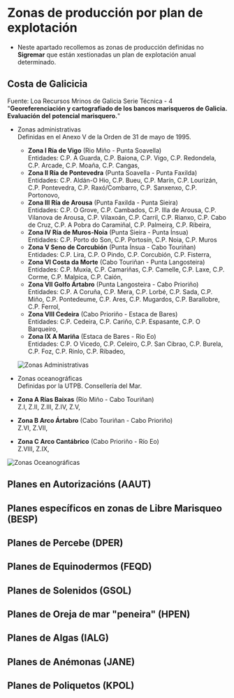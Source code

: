 

# Zonas de producción por plan de explotación

* Neste apartado recollemos as zonas de producción definidas no __Sigremar__ que están xestionadas un plan de explotación anual determinado.

## Costa de Galicicia

Fuente: Loa Recursos Mrinos de Galicia Serie Técnica - 4 "__Georeferenciación y cartografiado de los bancos marisqueros de Galicia. Evaluación del potencial marisquero.__"

* Zonas administrativas  
Definidas en el Anexo V de la Orden de 31 de mayo de 1995.
  * __Zona I Ría de Vigo__  (Rio Miño - Punta Soavella)  
  Entidades: C.P. A Guarda, C.P. Baiona, C.P. Vigo, C.P. Redondela, C.P. Arcade, C.P. Moaña, C.P. Cangas,
  * __Zona II Ría de Pontevedra__ (Punta Soavella - Punta Faxilda)  
  Entidades: C.P. Aldán-O Hio, C.P. Bueu, C.P. Marín, C.P. Lourizán, C.P. Pontevedra, C.P. Raxó/Combarro, C.P. Sanxenxo, C.P. Portonovo,
  * __Zona III Ría de Arousa__ (Punta Faxilda - Punta Sieira)  
  Entidades: C.P. O Grove, C.P. Cambados, C.P. Illa de Arousa, C.P. Vilanova de Arousa,  C.P. Vilaxoán, C.P. Carril, C.P. Rianxo, C.P. Cabo de Cruz, C.P. A Pobra do Caramiñal, C.P. Palmeira, C.P. Ribeira,
  * __Zona IV Ría de Muros-Noia__ (Punta Sieira - Punta Ínsua)  
  Entidades: C.P. Porto do Son, C.P. Portosín, C.P. Noia, C.P. Muros
  * __Zona V Seno de Corcubión__ (Punta Ínsua - Cabo Touriñan)
  Entidades: C.P. Lira, C.P. O Pindo, C.P. Corcubión, C.P. Fisterra,
  * __Zona VI Costa da Morte__ (Cabo Touriñan - Punta Langosteira)  
  Entidades: C.P. Muxía, C.P. Camariñas, C.P. Camelle, C.P. Laxe, C.P. Corme, C.P. Malpica, C.P. Caión,
  * __Zona VII Golfo Ártabro__ (Punta Langosteira - Cabo Prioriño)  
  Entidades: C.P. A Coruña, C.P. Mera, C.P. Lorbé, C.P. Sada, C.P. Miño, C.P. Pontedeume, C.P. Ares, C.P. Mugardos,  C.P. Barallobre, C.P. Ferrol,
  * __Zona VIII Cedeira__ (Cabo Prioriño - Estaca de Bares)  
  Entidades: C.P. Cedeira, C.P. Cariño, C.P. Espasante, C.P. O Barqueiro,
  * __Zona IX A Mariña__ (Estaca de Bares - Rio Eo)  
  Entidades: C.P. O Vicedo, C.P. Celeiro, C.P. San Cibrao, C.P. Burela, C.P. Foz, C.P. Rinlo, C.P. Ribadeo,
  
  ![Zonas Administrativas](https://lh3.googleusercontent.com/J1EnRr-zxjjqUNUrUqOMbqfD59TBQFFc87YC5dSbNQsfpzHmc2PUlvcYkFyh153gXKMhCtQfWlABTTjHIicrKdn3_Ml6Hkxcy2RN6yOaXLogBnlhJE3g4gWKH0oDYC5063kYImwhhTjYkFunh270jBb-OFo7bDQdCjR15nlhiTUBKS4f4ycns0ho2ZKPFSx1NrYdefJkKUtUQERnggVu9AeGZhRnetUOxWqqPqZLyo72-dC-r0VpdU992K9UqTJWpju7xAFTqC9dN0ahJuNwHzZSjbKH3zOFOuX5W-Op4VtqZTwkgWnGBTULjwtCFd6ZWyDVzCTlAJHWfw6k8rhOF-WKXNIHxR3HrpuEHyA54M3OMEIL1Sw3aJb5ykmhQOwsn_79cMigg3hn09nGNkx9A14qRo0pLNf2ryYcGGXXEeVuuMFB2WDNGr2OyBGNO-B-g7AuWlbAwY3J6zp-FBTemIQvVUWjlyQ3CiVFVvP49FkMTIc4HpiUl8T_0s7BK4TDrDgIjQV8Mr_Ef-lej-NHmj90lQAyfguYedIy55lQCWT8EZ-KHGdn665g6LkNt74mrpzjItcHxoII3IJlmeDGuvaEDrNHBFLIdmY4l3brDfFWSWGy8rP_UfvDLMQ5NJ-MuhLWQluk6Y2OO9UCPEJhrhUH9WMsPY4oaC_g8QpFgKWC0pSd7uVz0Koa=s700 "Fuente: Los Recursos Marinos de Galicia, Seria Técnica- 4")

* Zonas oceanográficas  
Definidas por la UTPB. Consellería del Mar.
 * __Zona A Rías Baixas__ (Río Miño - Cabo Touriñan)  
 Z.I, Z.II, Z.III, Z.IV, Z.V,
 * __Zona B Arco Ártabro__ (Cabo Touriñan - Cabo Prioriño)  
 Z.VI, Z.VII,
 * __Zona C Arco Cantábrico__  (Cabo Prioriño - Río Eo)  
 Z.VIII, Z.IX,
 
 ![Zonas Oceanográficas](https://lh3.googleusercontent.com/_Ek8i2a6-F_kI3S_aR6eLQ6A53uwB8zu8w9sbfWBN4YwH9PfxXHADGcOe8KraL9Xer6wOnMO5DZjzOeV7prEVH1qFWBX8KKgKqEntdRQJtMfJyWoQ3zfYUPuGixQCl3e_xIcdrj7-lAW2JSEw-6WWIICKdLYAZPcjo9vfnaXItx4V4YeAEqkwPDTB74QDdb7h8H3IkQCCiozPfZ2J044QCkCNQ2kRz3oPNU03v-WqEpHl68V1xriOJlSgpm78JPr83PBOwhRzI6Wi0qrAcrOPFUzi1r5ydTQpAlHwv3RqHLUhd4T7JcoIxu3m32w4fEaJACicgDPeDT5U1UE1RIOAwilyNc_-ZgmLzPe0xZ2hk695xrZSsjuYwjQo0peZWxl3kfdKYJ5ew4uTiChi_hxbwpFieqUfOTXJJCzWugTKi6EGWVaSbepE3YPtcVXfoh6dziFS0gicMt_aGnKQZfTSTPRo7M1R6ErYROyaYzeUuS2mF9zS-RCsG7xBf5F-fDwO-Z6vyeihBjXuSczUbXTBpbzXlYNOpPymbZi4vPk8umtjKURi3AnvEq2Nec0_LKE0Dw1RIhoMM3abmrVkfEZu22EKb0E5lg8NoVRcDg-UhRBuFofKysqau0ZD3hEKNdvwu3e1-Js2lCuFBBu8SyjOumPGDrmsaRPvtHaGYRUVYhE-DcnB1aO9H-K=s700 "Fuente: Los Recursos Marinos de Galicia, Seria Técnica- 4")

## Planes en Autorizacións (AAUT)


## Planes específicos en zonas de Libre Marisqueo (BESP)



## Planes de Percebe (DPER)



## Planes de Equinodermos (FEQD)



## Planes de Solenidos (GSOL)



## Planes de Oreja de mar "peneira" (HPEN)



## Planes de Algas (IALG)



## Planes de Anémonas (JANE)


## Planes de Poliquetos (KPOL)



